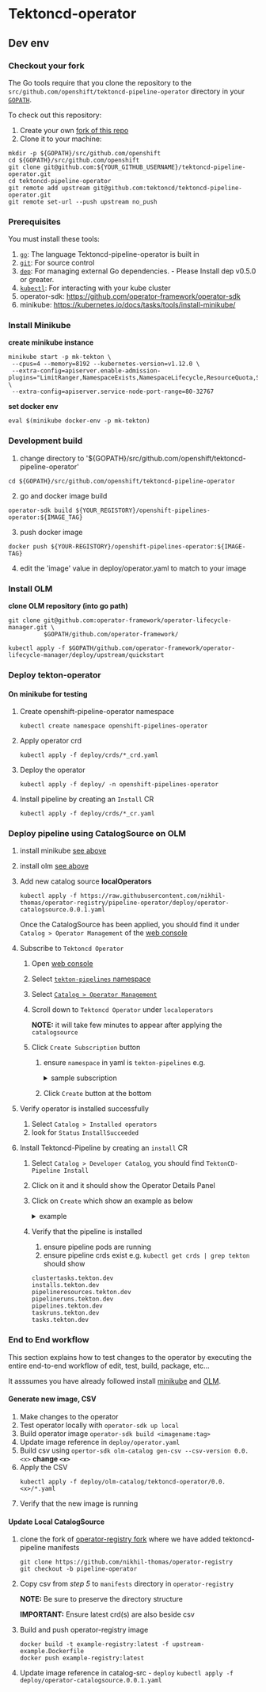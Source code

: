 # Tektoncd-operator

## Dev env

### Checkout your fork

The Go tools require that you clone the repository to the
`src/github.com/openshift/tektoncd-pipeline-operator` directory in your
[`GOPATH`](https://github.com/golang/go/wiki/SettingGOPATH).

To check out this repository:

1. Create your own
   [fork of this repo](https://help.github.com/articles/fork-a-repo/)
1. Clone it to your machine:

```shell
mkdir -p ${GOPATH}/src/github.com/openshift
cd ${GOPATH}/src/github.com/openshift
git clone git@github.com:${YOUR_GITHUB_USERNAME}/tektoncd-pipeline-operator.git
cd tektoncd-pipeline-operator
git remote add upstream git@github.com:tektoncd/tektoncd-pipeline-operator.git
git remote set-url --push upstream no_push
```

### Prerequisites
You must install these tools:

1. [`go`](https://golang.org/doc/install): The language Tektoncd-pipeline-operator is
   built in
1. [`git`](https://help.github.com/articles/set-up-git/): For source control
1. [`dep`](https://github.com/golang/dep): For managing external Go
   dependencies. - Please Install dep v0.5.0 or greater.
1. [`kubectl`](https://kubernetes.io/docs/tasks/tools/install-kubectl/): For
   interacting with your kube cluster
1. operator-sdk: https://github.com/operator-framework/operator-sdk
1. minikube: https://kubernetes.io/docs/tasks/tools/install-minikube/

### Install Minikube

**create minikube instance**

```
minikube start -p mk-tekton \
 --cpus=4 --memory=8192 --kubernetes-version=v1.12.0 \
 --extra-config=apiserver.enable-admission-plugins="LimitRanger,NamespaceExists,NamespaceLifecycle,ResourceQuota,ServiceAccount,DefaultStorageClass,MutatingAdmissionWebhook"  \
 --extra-config=apiserver.service-node-port-range=80-32767
```

**set docker env**

```
eval $(minikube docker-env -p mk-tekton)
```

### Development build

1. change directory to '${GOPATH}/src/github.com/openshift/tektoncd-pipeline-operator'
```
cd ${GOPATH}/src/github.com/openshift/tektoncd-pipeline-operator
```
2. go and docker image build
``` 
operator-sdk build ${YOUR_REGISTORY}/openshift-pipelines-operator:${IMAGE_TAG}
```
3. push docker image
```
docker push ${YOUR-REGISTORY}/openshift-pipelines-operator:${IMAGE-TAG}
```
4. edit the 'image' value in deploy/operator.yaml to match to your image

### Install OLM

**clone OLM repository (into go path)**

```
git clone git@github.com:operator-framework/operator-lifecycle-manager.git \
          $GOPATH/github.com/operator-framework/
```

```
kubectl apply -f $GOPATH/github.com/operator-framework/operator-lifecycle-manager/deploy/upstream/quickstart
```

### Deploy tekton-operator

#### On minikube for testing

1. Create openshift-pipeline-operator namespace

   `kubectl create namespace openshift-pipelines-operator`

1. Apply operator crd

   `kubectl apply -f deploy/crds/*_crd.yaml`

1. Deploy the operator

    `kubectl apply -f deploy/ -n openshift-pipelines-operator`

1. Install pipeline by creating an `Install` CR

    `kubectl apply -f deploy/crds/*_cr.yaml`

### Deploy pipeline using CatalogSource on OLM

1. install minikube [see above](#install-minikube)
1. install olm [see above](#install-olm)
1. Add new catalog source **localOperators**

    `kubectl apply -f https://raw.githubusercontent.com/nikhil-thomas/operator-registry/pipeline-operator/deploy/operator-catalogsource.0.0.1.yaml`

    Once the CatalogSource has been applied, you should find it
    under `Catalog > Operator Management`  of the [web console]

1. Subscribe to `Tektoncd Operator`
    1. Open [web console]
    1. Select [`tekton-pipelines` namespace](http://localhost:9000/status/ns/tekton-pipelines)
    1. Select [`Catalog > Operator Management`](http://localhost:9000/operatormanagement/ns/tekton-pipelines)
    1. Scroll down to `Tektoncd Operator` under `localoperators`

        **NOTE:** it will take few minutes to appear after applying the `catalogsource`

    1. Click `Create Subscription` button
        1. ensure `namespace` in yaml is `tekton-pipelines` e.g.
            <details>
              <summary> sample subscription </summary>

              ```yaml
                apiVersion: operators.coreos.com/v1alpha1
                kind: Subscription
                metadata:
                  generateName: tektoncd-subscription
                  namespace: tekton-pipelines
                spec:
                  source: localoperators
                  sourceNamespace: tekton-pipelines
                  name: tektoncd
                  startingCSV: tektoncd-operator.v0.0.1
                  channel: alpha
              ```
            </details>
        1. Click `Create` button at the bottom

  1. Verify operator is installed successfully
      1. Select `Catalog > Installed operators`
      1. look for `Status` `InstallSucceeded`

1. Install Tektoncd-Pipeline by creating an `install` CR
    1. Select `Catalog > Developer Catalog`, you should find `TektonCD-Pipeline Install`
    1. Click on it and it should show the Operator Details Panel
    1. Click on `Create` which show an example as below
          <details>
              <summary> example </summary>
              ```yaml

              apiVersion: tekton.dev/v1alpha1
              kind: Install
              metadata:
                name: example
                namespace: tekton-pipelines ### must be this
              spec: {}

              ```
          </details>
    1. Verify that the pipeline is installed
        1. ensure pipeline pods are running
        1. ensure pipeline crds exist e.g. `kubectl get crds | grep tekton` should show
          ```shell
          clustertasks.tekton.dev
          installs.tekton.dev
          pipelineresources.tekton.dev
          pipelineruns.tekton.dev
          pipelines.tekton.dev
          taskruns.tekton.dev
          tasks.tekton.dev
          ```

### End to End workflow

This section explains how to test changes to the operator by executing the entire end-to-end workflow of edit, test, build, package, etc... 

It asssumes you have already followed install [minikube](#install-minikube) and [OLM](#install-olm).

#### Generate new image, CSV

1. Make changes to the operator
1. Test operator locally with `operator-sdk up local`
1. Build operator image `operator-sdk build <imagename:tag>`
1. Update image reference in `deploy/operator.yaml`
1. Build csv using `opertor-sdk olm-catalog gen-csv --csv-version 0.0.<x>` **change `<x>`**
1. Apply the CSV
    ```shell
    kubectl apply -f deploy/olm-catalog/tektoncd-operator/0.0.<x>/*.yaml
    ```
1. Verify that the new image is running

#### Update Local CatalogSource

1. clone the fork of [operator-registry fork][or-fork] where we have added tektoncd-pipeline manifests
    ```shell
    git clone https://github.com/nikhil-thomas/operator-registry
    git checkout -b pipeline-operator
    ```
2.  Copy csv from *step 5* to `manifests` directory in `operator-registry`

     **NOTE:** Be sure to preserve the directory structure
     
     **IMPORTANT:** Ensure latest crd(s) are also beside csv
     
3. Build and push operator-registry image
    ```shell
    docker build -t example-registry:latest -f upstream-example.Dockerfile
    docker push example-registry:latest
    ```
4. Update image reference in catalog-src - `deploy`
   `kubectl apply -f deploy/operator-catalogsource.0.0.1.yaml`


[web console]: http://localhost:9000
[or-fork]: https://github.com/nikhil-thomas/operator-registry/tree/pipeline-operator
